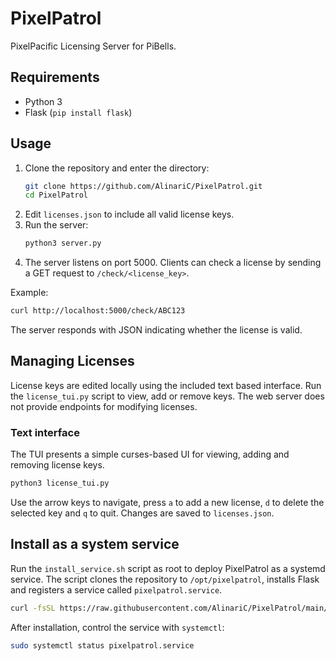 # PixelPatrol

PixelPacific Licensing Server for PiBells.

## Requirements
- Python 3
- Flask (`pip install flask`)

## Usage
1. Clone the repository and enter the directory:
   ```bash
   git clone https://github.com/AlinariC/PixelPatrol.git
   cd PixelPatrol
   ```
2. Edit `licenses.json` to include all valid license keys.
3. Run the server:
   ```bash
   python3 server.py
   ```
4. The server listens on port 5000. Clients can check a license by sending a GET request to `/check/<license_key>`.

Example:
```bash
curl http://localhost:5000/check/ABC123
```

The server responds with JSON indicating whether the license is valid.

## Managing Licenses

License keys are edited locally using the included text based interface.
Run the `license_tui.py` script to view, add or remove keys. The web server
does not provide endpoints for modifying licenses.

### Text interface

The TUI presents a simple curses-based UI for viewing, adding and removing
license keys.

```bash
python3 license_tui.py
```

Use the arrow keys to navigate, press `a` to add a new license, `d` to delete
the selected key and `q` to quit. Changes are saved to `licenses.json`.

## Install as a system service

Run the `install_service.sh` script as root to deploy PixelPatrol as a
systemd service. The script clones the repository to `/opt/pixelpatrol`,
installs Flask and registers a service called `pixelpatrol.service`.

```bash
curl -fsSL https://raw.githubusercontent.com/AlinariC/PixelPatrol/main/install_service.sh | sudo bash
```

After installation, control the service with `systemctl`:

```bash
sudo systemctl status pixelpatrol.service
```
